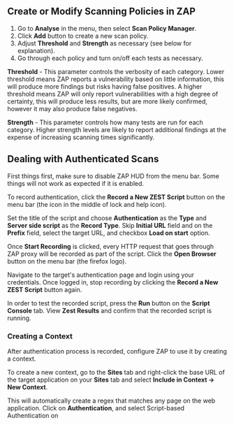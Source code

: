 ## Create or Modify Scanning Policies in ZAP
1. Go to **Analyse** in the menu, then select **Scan Policy Manager**.
2. Click **Add** button to create a new scan policy.
3. Adjust **Threshold** and **Strength** as necessary (see below for explanation).
4. Go through each policy and turn on/off each tests as necessary.

**Threshold** - This parameter controls the verbosity of each category. Lower threshold means ZAP reports a vulnerability based on little information, this will produce more findings but risks having false positives. A higher threshold means ZAP will only report vulnerabilities with a high degree of certainty, this will produce less results, but are more likely confirmed, however it may also produce false negatives.

**Strength** - This parameter controls how many tests are run for each category. Higher strength levels are likely to report additional findings at the expense of increasing scanning times significantly.
## Dealing with Authenticated Scans
First things first, make sure to disable ZAP HUD from the menu bar. Some things will not work as expected if it is enabled.

To record authentication, click the **Record a New ZEST Script** button on the menu bar (the icon in the middle of lock and help icon).

Set the title of the script and choose **Authentication** as the **Type** and **Server side script** as the **Record Type**. Skip **Initial URL** field and on the **Prefix** field, select the target URL, and checkbox **Load on start** option.

Once **Start Recording** is clicked, every HTTP request that goes through ZAP proxy will be recorded as part of the script. Click the **Open Browser** button on the menu bar (the firefox logo).

Navigate to the target's authentication page and login using your credentials. Once logged in, stop recording by clicking the **Record a New ZEST Script** button again.

In order to test the recorded script, press the **Run** button on the **Script Console** tab. View **Zest Results** and confirm that the recorded script is running.
### Creating a Context
After authentication process is recorded, configure ZAP to use it by creating a context.

To create a new context, go to the **Sites** tab and right-click the base URL of the target application on your **Sites** tab and select **Include in Context -> New Context**.

This will automatically create a regex that matches any page on the web application. Click on **Authentication**, and select Script-based Authentication on